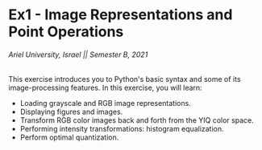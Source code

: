 # Ex1 - Image Representations and Point Operations

###### Ariel University, Israel || Semester B, 2021


This exercise introduces you to Python's basic syntax and some of its image-processing features. 
In this exercise, you will learn:
* Loading grayscale and RGB image representations.
* Displaying figures and images.
* Transform RGB color images back and forth from the YIQ color space.
* Performing intensity transformations: histogram equalization.
* Perform optimal quantization.
